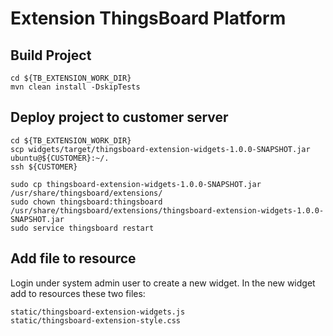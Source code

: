 Extension ThingsBoard Platform
=====================

## Build Project

```
cd ${TB_EXTENSION_WORK_DIR}
mvn clean install -DskipTests
```

## Deploy project to customer server

```
cd ${TB_EXTENSION_WORK_DIR}
scp widgets/target/thingsboard-extension-widgets-1.0.0-SNAPSHOT.jar ubuntu@${CUSTOMER}:~/.
ssh ${CUSTOMER}

sudo cp thingsboard-extension-widgets-1.0.0-SNAPSHOT.jar /usr/share/thingsboard/extensions/
sudo chown thingsboard:thingsboard /usr/share/thingsboard/extensions/thingsboard-extension-widgets-1.0.0-SNAPSHOT.jar
sudo service thingsboard restart
```

## Add file to resource

Login under system admin user to create a new widget. In the new widget add to resources these two files:
```
static/thingsboard-extension-widgets.js
static/thingsboard-extension-style.css
```
